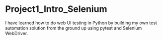# Project1_Intro_Selenium
I have learned how to do web UI testing in Python by building my own test automation solution from the ground up using pytest and Selenium WebDriver.

